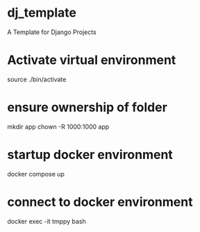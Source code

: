 # dj_template
A Template for Django Projects

# Activate virtual environment
source ./bin/activate

# ensure ownership of folder
mkdir app
chown -R 1000:1000 app

# startup docker environment
docker compose up

# connect to docker environment
docker exec -it tmppy bash
